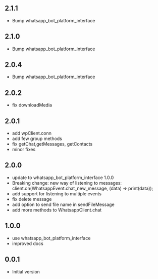 ## 2.1.1

- Bump whatsapp_bot_platform_interface

## 2.1.0

- Bump whatsapp_bot_platform_interface

## 2.0.4

- Bump whatsapp_bot_platform_interface

## 2.0.2

- fix downloadMedia

## 2.0.1

- add wpClient.conn
- add few group methods
- fix getChat,getMessages, getContacts
- minor fixes

## 2.0.0

- update to whatsapp_bot_platform_interface 1.0.0
- Breaking change: new way of listening to messages: client.on(WhatsappEvent.chat_new_message, (data) => print(data));
- add support for listening to multiple events
- fix delete message
- add option to send file name in sendFileMessage
- add more methods to WhatsappClient.chat

## 1.0.0

- use whatsapp_bot_platform_interface
- improved docs

## 0.0.1

- Initial version
